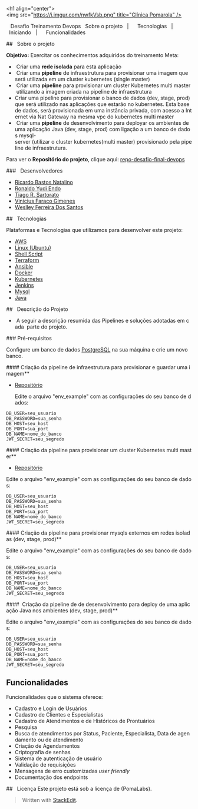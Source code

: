 <h1 align="center">
<img src="https://i.imgur.com/nwfkVsb.png" title="Clínica Pomarola" />
</h1>
<h3 align="center">  
Desafio Treinamento Devops
</h3>
<p align="center">
  <a href="#sobre o projeto">Sobre o projeto</a>&nbsp;&nbsp;&nbsp;|&nbsp;&nbsp;&nbsp;
  <a href="#tecnologias">Tecnologias</a>&nbsp;&nbsp;&nbsp;|&nbsp;&nbsp;&nbsp;
  <a href="#iniciando">Iniciando</a>&nbsp;&nbsp;&nbsp;|&nbsp;&nbsp;&nbsp;
  <a href="#funcionalidades">Funcionalidades</a>
</p>

##   Sobre o projeto

**Objetivo:** Exercitar os conhecimentos adquiridos do treinamento
Meta:
-  Criar uma **rede isolada** para esta aplicação
-  Criar uma **pipeline** de infraestrutura para provisionar uma imagem que será utilizada em um cluster kubernetes (single master)
-  Criar uma **pipeline** para provisionar um cluster Kubernetes multi master utilizando a imagem criada na pipeline de infraestrutura 
- Criar uma pipeline para provisionar o banco de dados (dev, stage, prod) que será utilizado nas aplicações que estarão no kubernetes. Esta base de dados, será provisionada em uma instância privada, com acesso a Internet via Nat Gateway na mesma vpc do kubernetes multi master
-  Criar uma **pipeline** de desenvolvimento para deployar os ambientes de uma aplicação Java (dev, stage, prod) com ligação a um banco de dados mysql-server (utilizar o cluster kubernetes(multi master) provisionado pela pipeline de infraestrutura.
  
Para ver o **Repositório do projeto**, clique aqui: [repo-desafio-final-devops](https://github.com/weslleyfs/Wes-Desafio-Final-Devops)</br>

###   Desenvolvedores

- [Ricardo Bastos Natalino](https://github.com/)
- [Ronaldo Yudi Endo](https://github.com/ryudik)
- [Tiago R. Sartorato](https://github.com/)
- [Vinicius Faraco Gimenes](https://github.com/)
- [Weslley Ferreira Dos Santos](https://github.com/weslleyfs)

##   Tecnologias

Plataformas e Tecnologias que utilizamos para desenvolver este projeto:

- [AWS](https://aws.amazon.com/)
- [Linux (Ubuntu)](https://ubuntu.com/)
- [Shell Script](https://www.gnu.org/software/bash/)
- [Terraform](https://www.terraform.io/)
- [Ansible](https://www.ansible.com/)
- [Docker](https://www.docker.com/)
- [Kubernetes](https://kubernetes.io/)
- [Jenkins](https://www.jenkins.io/)
- [Mysql](https://www.mysql.com//)
- [Java](https://www.java.com/)

##   Descrição do Projeto

-  A seguir a descrição resumida das Pipelines e soluções adotadas em cada  parte do projeto.
  
### Pré-requisitos

Configure um banco de dados [PostgreSQL](https://www.postgresql.org/) na sua máquina e crie um novo banco.

#### Criação da pipeline de infraestrutura para provisionar e guardar uma imagem**

- [Repositório](hhttps://github.com/weslleyfs/Wes-Desafio-Final-DEVOPS/tree/main/Build_AMI_AWS)
  
  Edite o arquivo "env_example" com as configurações do seu banco de dados:

```
DB_USER=seu_usuario
DB_PASSWORD=sua_senha
DB_HOST=seu_host
DB_PORT=sua_port
DB_NAME=nome_do_banco
JWT_SECRET=seu_segredo
```

#### Criação da pipeline para provisionar um cluster Kubernetes multi master**
- [Repositório](https://github.com/weslleyfs/Wes-Desafio-Final-DEVOPS/tree/main/Build-k8s-mult-master)
  
Edite o arquivo "env_example" com as configurações do seu banco de dados:

```
DB_USER=seu_usuario
DB_PASSWORD=sua_senha
DB_HOST=seu_host
DB_PORT=sua_port
DB_NAME=nome_do_banco
JWT_SECRET=seu_segredo
```

#### Criação da pipeline para provisionar mysqls externos em redes isoladas (dev, stage, prod)**

Edite o arquivo "env_example" com as configurações do seu banco de dados:

```
DB_USER=seu_usuario
DB_PASSWORD=sua_senha
DB_HOST=seu_host
DB_PORT=sua_port
DB_NAME=nome_do_banco
JWT_SECRET=seu_segredo
```

####  Criação da pipeline de de desenvolvimento para deploy de uma aplicação Java nos ambientes (dev, stage, prod)**

Edite o arquivo "env_example" com as configurações do seu banco de dados:
```
DB_USER=seu_usuario
DB_PASSWORD=sua_senha
DB_HOST=seu_host
DB_PORT=sua_port
DB_NAME=nome_do_banco
JWT_SECRET=seu_segredo
```

## Funcionalidades

Funcionalidades que o sistema oferece:

- Cadastro e Login de Usuários
- Cadastro de Clientes e Especialistas
- Cadastro de Atendimentos e de Históricos de Prontuários
- Pesquisa  
- Busca de atendimentos por Status, Paciente, Especialista, Data de agendamento ou de atendimento
- Criação de Agendamentos
- Criptografia de senhas
- Sistema de autenticação de usuário
- Validação de requisições
- Mensagens de erro customizadas *user friendly*
- Documentação dos endpoints

##   Licença
Este projeto está sob a licença de (PomaLabs).

> Written with [StackEdit](https://stackedit.io/).